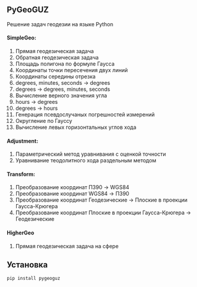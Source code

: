 ## PyGeoGUZ
Решение задач геодезии на языке Python 
#### SimpleGeo:
1. Прямая геодезическая задача
2. Обратная геодезическая задача
3. Площадь полигона по формуле Гаусса
4. Координаты точки пересечения двух линий
5. Координаты середины отрезка
6. degrees, minutes, seconds -> degrees
7. degrees -> degrees, minutes, seconds
8. Вычисление верного значения угла
9. hours -> degrees
10. degrees -> hours
11. Генерация псевдослучаных погрешностей измерений
12. Округление по Гауссу
13. Вычисление левых горизонтальных углов хода

#### Adjustment:
1. Параметрический метод уравнивания с оценкой точности
2. Уравнивание теодолитного хода раздельным методом

#### Transform:
1. Преобразование координат ПЗ90 -> WGS84
2. Преобразование координат WGS84 -> ПЗ90 
3. Преобразование координат Геодезические -> Плоские в проекции Гаусса-Крюгера 
4. Преобразование координат Плоские в проекции Гаусса-Крюгера -> Геодезические

#### HigherGeo 
1. Прямая геодезическая задача на сфере

## Установка

	pip install pygeoguz


